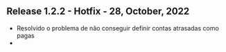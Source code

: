 ## Release 1.2.2 - Hotfix - 28, October, 2022

- Resolvido o problema de não conseguir definir contas atrasadas como pagas
- 